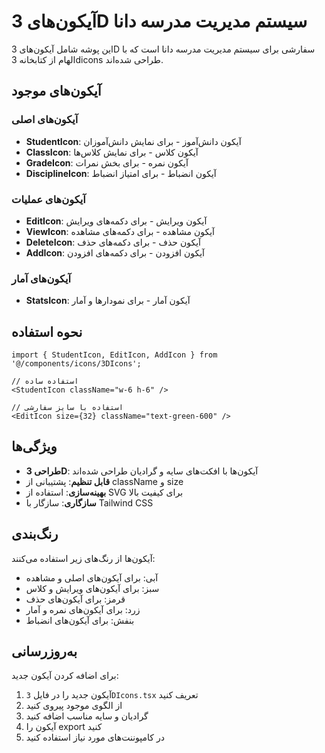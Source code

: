 # آیکون‌های 3D سیستم مدیریت مدرسه دانا

این پوشه شامل آیکون‌های 3D سفارشی برای سیستم مدیریت مدرسه دانا است که با الهام از کتابخانه 3dicons طراحی شده‌اند.

## آیکون‌های موجود

### آیکون‌های اصلی
- **StudentIcon**: آیکون دانش‌آموز - برای نمایش دانش‌آموزان
- **ClassIcon**: آیکون کلاس - برای نمایش کلاس‌ها
- **GradeIcon**: آیکون نمره - برای بخش نمرات
- **DisciplineIcon**: آیکون انضباط - برای امتیاز انضباط

### آیکون‌های عملیات
- **EditIcon**: آیکون ویرایش - برای دکمه‌های ویرایش
- **ViewIcon**: آیکون مشاهده - برای دکمه‌های مشاهده
- **DeleteIcon**: آیکون حذف - برای دکمه‌های حذف
- **AddIcon**: آیکون افزودن - برای دکمه‌های افزودن

### آیکون‌های آمار
- **StatsIcon**: آیکون آمار - برای نمودارها و آمار

## نحوه استفاده

```tsx
import { StudentIcon, EditIcon, AddIcon } from '@/components/icons/3DIcons';

// استفاده ساده
<StudentIcon className="w-6 h-6" />

// استفاده با سایز سفارشی
<EditIcon size={32} className="text-green-600" />
```

## ویژگی‌ها

- **طراحی 3D**: آیکون‌ها با افکت‌های سایه و گرادیان طراحی شده‌اند
- **قابل تنظیم**: پشتیبانی از className و size
- **بهینه‌سازی**: استفاده از SVG برای کیفیت بالا
- **سازگاری**: سازگار با Tailwind CSS

## رنگ‌بندی

آیکون‌ها از رنگ‌های زیر استفاده می‌کنند:
- آبی: برای آیکون‌های اصلی و مشاهده
- سبز: برای آیکون‌های ویرایش و کلاس
- قرمز: برای آیکون‌های حذف
- زرد: برای آیکون‌های نمره و آمار
- بنفش: برای آیکون‌های انضباط

## به‌روزرسانی

برای اضافه کردن آیکون جدید:

1. آیکون جدید را در فایل `3DIcons.tsx` تعریف کنید
2. از الگوی موجود پیروی کنید
3. گرادیان و سایه مناسب اضافه کنید
4. آیکون را export کنید
5. در کامپوننت‌های مورد نیاز استفاده کنید
